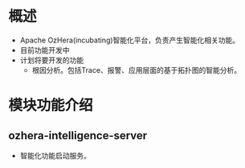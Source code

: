 # 概述
+ Apache OzHera(incubating)智能化平台，负责产生智能化相关功能。
+ 目前功能开发中
+ 计划将要开发的功能
  + 根因分析。包括Trace、报警、应用层面的基于拓扑图的智能分析。
# 模块功能介绍

## ozhera-intelligence-server

+ 智能化功能启动服务。
